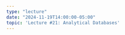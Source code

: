 ```yaml
---
type: "lecture"
date: "2024-11-19T14:00:00-05:00"
topic: 'Lecture #21: Analytical Databases'
---
```

